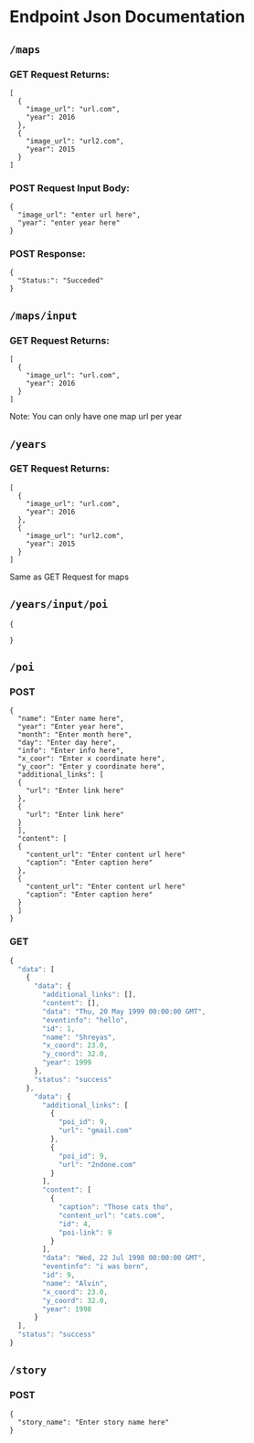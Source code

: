 # Endpoint Json Documentation

## ```/maps```

### GET Request Returns:
```
[
  {
    "image_url": "url.com", 
    "year": 2016
  },
  {
    "image_url": "url2.com",
    "year": 2015
  } 
]
```

### POST Request Input Body:
```
{
  "image_url": "enter url here",
  "year": "enter year here"
}
```
### POST Response:
```
{
  "Status:": "Succeded"
}
```
## ```/maps/input```

### GET Request Returns:
```
[
  {
    "image_url": "url.com", 
    "year": 2016
  }
]
```
Note: You can only have one map url per year

## ```/years```

### GET Request Returns: 
```
[
  {
    "image_url": "url.com", 
    "year": 2016
  },
  {
    "image_url": "url2.com",
    "year": 2015
  } 
]
```
Same as GET Request for maps

## ```/years/input/poi```
```
{

}
```


## ```/poi```

### POST
```
{
  "name": "Enter name here",
  "year": "Enter year here",
  "month": "Enter month here",
  "day": "Enter day here",
  "info": "Enter info here",
  "x_coor": "Enter x coordinate here",
  "y_coor": "Enter y coordinate here",
  "additional_links": [
  {
    "url": "Enter link here"
  },
  {
    "url": "Enter link here"
  }
  ],
  "content": [
  {
    "content_url": "Enter content url here"
    "caption": "Enter caption here"
  },
  {
    "content_url": "Enter content url here"
    "caption": "Enter caption here"
  }
  ]
}
```
### GET 
```javascript
{
  "data": [
    {
      "data": {
        "additional_links": [], 
        "content": [], 
        "data": "Thu, 20 May 1999 00:00:00 GMT", 
        "eventinfo": "hello", 
        "id": 1, 
        "name": "Shreyas", 
        "x_coord": 23.0, 
        "y_coord": 32.0, 
        "year": 1999
      }, 
      "status": "success"
    }, 
      "data": {
        "additional_links": [
          {
            "poi_id": 9, 
            "url": "gmail.com"
          }, 
          {
            "poi_id": 9, 
            "url": "2ndone.com"
          }
        ], 
        "content": [
          {
            "caption": "Those cats tho", 
            "content_url": "cats.com", 
            "id": 4, 
            "poi-link": 9
          }
        ], 
        "data": "Wed, 22 Jul 1998 00:00:00 GMT", 
        "eventinfo": "i was born", 
        "id": 9, 
        "name": "Alvin", 
        "x_coord": 23.0, 
        "y_coord": 32.0, 
        "year": 1998
      }
  ],
  "status": "success"
}
```
## ```/story```

### POST
```
{
  "story_name": "Enter story name here"
}
```
